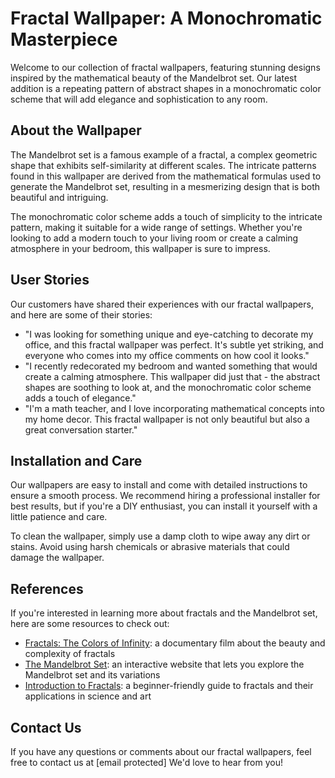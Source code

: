 <!--
Write me content for website with wallpaper which alt text is:

"A wallpaper with a repeating pattern of abstract shapes inspired by the Mandelbrot set, in a monochromatic color scheme."

The name/title of the page should not be 1:1 copy of the alt text but rather a real content of the website which is using this wallpaper.

- Use markdown format
- Start with the heading
- The content should look like a real website
- Include real sections like references, contact, user stories, etc. use things relevant to the page purpose.
- Feel free to use structure like headings, bullets, numbering, blockquotes, paragraphs, horizontal lines, etc.
- You can use formatting like bold or _italic_
- You can include UTF-8 emojis
- Links should be only #hash anchors (and you can refer to the document itself)
- Do not include images
-->

<!--font:Montserrat-->

# Fractal Wallpaper: A Monochromatic Masterpiece

Welcome to our collection of fractal wallpapers, featuring stunning designs inspired by the mathematical beauty of the Mandelbrot set. Our latest addition is a repeating pattern of abstract shapes in a monochromatic color scheme that will add elegance and sophistication to any room.

## About the Wallpaper

The Mandelbrot set is a famous example of a fractal, a complex geometric shape that exhibits self-similarity at different scales. The intricate patterns found in this wallpaper are derived from the mathematical formulas used to generate the Mandelbrot set, resulting in a mesmerizing design that is both beautiful and intriguing.

The monochromatic color scheme adds a touch of simplicity to the intricate pattern, making it suitable for a wide range of settings. Whether you're looking to add a modern touch to your living room or create a calming atmosphere in your bedroom, this wallpaper is sure to impress.

## User Stories

Our customers have shared their experiences with our fractal wallpapers, and here are some of their stories:

-   "I was looking for something unique and eye-catching to decorate my office, and this fractal wallpaper was perfect. It's subtle yet striking, and everyone who comes into my office comments on how cool it looks."
-   "I recently redecorated my bedroom and wanted something that would create a calming atmosphere. This wallpaper did just that - the abstract shapes are soothing to look at, and the monochromatic color scheme adds a touch of elegance."
-   "I'm a math teacher, and I love incorporating mathematical concepts into my home decor. This fractal wallpaper is not only beautiful but also a great conversation starter."

## Installation and Care

Our wallpapers are easy to install and come with detailed instructions to ensure a smooth process. We recommend hiring a professional installer for best results, but if you're a DIY enthusiast, you can install it yourself with a little patience and care.

To clean the wallpaper, simply use a damp cloth to wipe away any dirt or stains. Avoid using harsh chemicals or abrasive materials that could damage the wallpaper.

## References

If you're interested in learning more about fractals and the Mandelbrot set, here are some resources to check out:

-   [Fractals: The Colors of Infinity](#): a documentary film about the beauty and complexity of fractals
-   [The Mandelbrot Set](#): an interactive website that lets you explore the Mandelbrot set and its variations
-   [Introduction to Fractals](#): a beginner-friendly guide to fractals and their applications in science and art

## Contact Us

If you have any questions or comments about our fractal wallpapers, feel free to contact us at [email protected] We'd love to hear from you!
